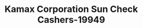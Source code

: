 ---
f_zip-code: 34234
f_state-code: FL
title: Kamax Corporation Sun Check Cashers-19949
f_phone: 941-359-2868
f_city-only: Sarasota
f_address: 3434 North Tamiami Trail Sarasota
f_location-unique-id: '19949'
slug: kamax-corporation-sun-check-cashers-19949
updated-on: '2024-05-30T13:46:58.046Z'
created-on: '2024-05-30T13:36:59.803Z'
published-on: '2024-05-30T13:54:32.469Z'
f_city-state: cms/city/sarasota-fl.md
f_company: cms/company/kamax-corporation-sun-check-cashers.md
f_state: cms/state/florida.md
layout: '[payday-loan].html'
tags: payday-loan
---